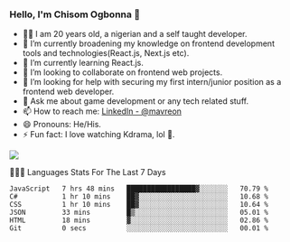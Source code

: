### Hello, I'm Chisom Ogbonna 👋
- 👦🏿 I am 20 years old, a nigerian and a self taught developer.
- 🔭 I’m currently broadening my knowledge on frontend development tools and technologies(React.js, Next.js etc).
- 🌱 I’m currently learning React.js.
- 👯 I’m looking to collaborate on frontend web projects.
- 🤔 I’m looking for help with securing my first intern/junior position as a frontend web developer.
- 💬 Ask me about game development or any tech related stuff.
- 📫 How to reach me: [LinkedIn - @mavreon](https://www.linkedin.com/in/mavreon/)
- 😄 Pronouns: He/His.
- ⚡ Fun fact: I love watching Kdrama, lol 🤣.

<img src = "https://github-readme-stats.vercel.app/api?username=mavreon&&show_icons=true&title_color=ffffff&icon_color=bb2acf&text_color=daf7dc&bg_color=151515"/>

👨🏿‍💻 Languages Stats For The Last 7 Days

<!--START_SECTION:waka-->

```text
JavaScript   7 hrs 48 mins   █████████████████▓░░░░░░░   70.79 %
C#           1 hr 10 mins    ██▓░░░░░░░░░░░░░░░░░░░░░░   10.68 %
CSS          1 hr 10 mins    ██▓░░░░░░░░░░░░░░░░░░░░░░   10.64 %
JSON         33 mins         █▒░░░░░░░░░░░░░░░░░░░░░░░   05.01 %
HTML         18 mins         ▓░░░░░░░░░░░░░░░░░░░░░░░░   02.86 %
Git          0 secs          ░░░░░░░░░░░░░░░░░░░░░░░░░   00.01 %
```

<!--END_SECTION:waka-->
